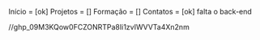Início = [ok]
Projetos = []
Formação = []
Contatos = [ok] falta o back-end

//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
